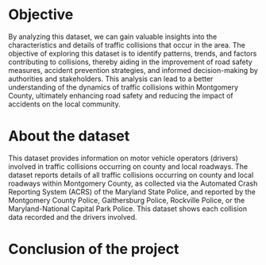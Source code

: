 # Objective
By analyzing this dataset, we can gain valuable insights into the characteristics and details of traffic collisions that occur in the area. The objective of exploring this dataset is to identify patterns, trends, and factors contributing to collisions, thereby aiding in the improvement of road safety measures, accident prevention strategies, and informed decision-making by authorities and stakeholders. This analysis can lead to a better understanding of the dynamics of traffic collisions within Montgomery County, ultimately enhancing road safety and reducing the impact of accidents on the local community.

# About the dataset
This dataset provides information on motor vehicle operators (drivers) involved in traffic collisions occurring on county and local roadways. The dataset reports details of all traffic collisions occurring on county and local roadways within Montgomery County, as collected via the Automated Crash Reporting System (ACRS) of the Maryland State Police, and reported by the Montgomery County Police, Gaithersburg Police, Rockville Police, or the Maryland-National Capital Park Police. This dataset shows each collision data recorded and the drivers involved.

# Conclusion of the project
